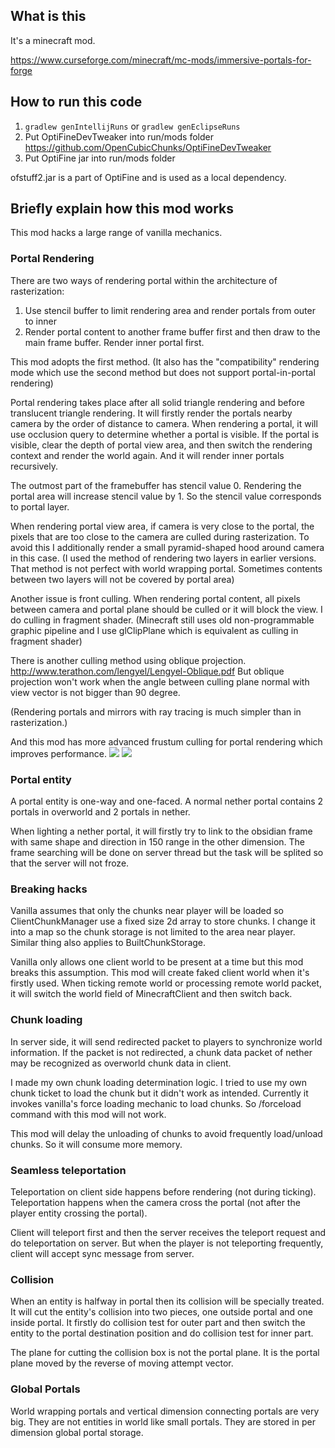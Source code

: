 ## What is this
It's a minecraft mod.

https://www.curseforge.com/minecraft/mc-mods/immersive-portals-for-forge

## How to run this code
1. ```gradlew genIntellijRuns``` or ```gradlew genEclipseRuns```
2. Put OptiFineDevTweaker into run/mods folder
https://github.com/OpenCubicChunks/OptiFineDevTweaker
3. Put OptiFine jar into run/mods folder

ofstuff2.jar is a part of OptiFine and is used as a local dependency.

## Briefly explain how this mod works

This mod hacks a large range of vanilla mechanics.

### Portal Rendering

There are two ways of rendering portal within the architecture of rasterization:
1. Use stencil buffer to limit rendering area and render portals from outer to inner
2. Render portal content to another frame buffer first and then draw to the main frame buffer. Render inner portal first.

This mod adopts the first method.
(It also has the "compatibility" rendering mode which use the second method but does not support portal-in-portal rendering)

Portal rendering takes place after all solid triangle rendering and before translucent triangle rendering.
It will firstly render the portals nearby camera by the order of distance to camera.
When rendering a portal, it will use occlusion query to determine whether a portal is visible.
If the portal is visible, clear the depth of portal view area, 
and then switch the rendering context and render the world again.
And it will render inner portals recursively.

The outmost part of the framebuffer has stencil value 0.
Rendering the portal area will increase stencil value by 1.
So the stencil value corresponds to portal layer.

When rendering portal view area, if camera is very close to the portal,
the pixels that are too close to the camera are culled during rasterization.
To avoid this I additionally render a small pyramid-shaped hood around camera in this case.
(I used the method of rendering two layers in earlier versions.
That method is not perfect with world wrapping portal.
Sometimes contents between two layers will not be covered by portal area)

Another issue is front culling.
When rendering portal content, all pixels between camera and
portal plane should be culled or it will block the view.
I do culling in fragment shader.
(Minecraft still uses old non-programmable graphic pipeline
and I use glClipPlane which is equivalent as culling in fragment shader)

There is another culling method using oblique projection.
http://www.terathon.com/lengyel/Lengyel-Oblique.pdf
But oblique projection won't work when the angle between culling plane normal with
 view vector is not bigger than 90 degree.

(Rendering portals and mirrors with ray tracing is much simpler than in rasterization.)

And this mod has more advanced frustum culling for portal rendering which improves performance.
![](https://i.ibb.co/tHJv6ZH/2019-09-05-17-10-47.png)
![](https://i.ibb.co/y8JVVxH/2019-09-05-17-10-53.png)

### Portal entity
A portal entity is one-way and one-faced.
A normal nether portal contains 2 portals in overworld and 2 portals in nether.

When lighting a nether portal, it will firstly try to link to the obsidian
 frame with same shape and direction in 150 range in the other dimension.
The frame searching will be done on server thread but the task will be splited so
 that the server will not froze.
 
### Breaking hacks
Vanilla assumes that only the chunks near player will be loaded so ClientChunkManager
use a fixed size 2d array to store chunks.
I change it into a map so the chunk storage is not limited to the area near player.
Similar thing also applies to BuiltChunkStorage.

Vanilla only allows one client world to be present at a time but this mod breaks this assumption.
This mod will create faked client world when it's firstly used.
When ticking remote world or processing remote world packet, it will switch the world field of
MinecraftClient and then switch back.

### Chunk loading

In server side, it will send redirected packet to players to synchronize world information.
If the packet is not redirected, a chunk data packet of nether may be recognized as overworld chunk data in client.

I made my own chunk loading determination logic.
I tried to use my own chunk ticket to load the chunk but it didn't work as intended.
Currently it invokes vanilla's force loading mechanic to load chunks.
So /forceload command with this mod will not work.

This mod will delay the unloading of chunks to avoid frequently load/unload chunks.
 So it will consume more memory.

### Seamless teleportation
Teleportation on client side happens before rendering (not during ticking).
Teleportation happens when the camera cross the portal (not after the player entity crossing the portal).

Client will teleport first and then the server receives the teleport request and do teleportation on server.
But when the player is not teleporting frequently, client will accept sync message from server.

### Collision
When an entity is halfway in portal then its collision will be specially treated.
It will cut the entity's collision into two pieces, one outside portal and one inside portal.
It firstly do collision test for outer part and then
 switch the entity to the portal destination position and do collision test for inner part.

The plane for cutting the collision box is not the portal plane.
It is the portal plane moved by the reverse of moving attempt vector.
 
### Global Portals
World wrapping portals and vertical dimension connecting portals are very big.
They are not entities in world like small portals.
They are stored in per dimension global portal storage.

